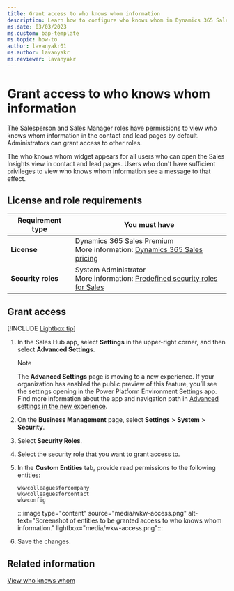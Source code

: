 ```yaml
---
title: Grant access to who knows whom information
description: Learn how to configure who knows whom in Dynamics 365 Sales to help sellers quickly identify colleagues who can introduce them to leads or contacts.
ms.date: 03/03/2023
ms.custom: bap-template
ms.topic: how-to
author: lavanyakr01
ms.author: lavanyakr
ms.reviewer: lavanyakr
---
```


# Grant access to who knows whom information

The Salesperson and Sales Manager roles have permissions to view who knows whom information in the contact and lead pages by default. Administrators can grant access to other roles.  

The who knows whom widget appears for all users who can open the Sales Insights view in contact and lead pages. Users who don't have sufficient privileges to view who knows whom information see a message to that effect.  

## License and role requirements

| Requirement type | You must have |
|-----------------------|---------|
| **License** | Dynamics 365 Sales Premium <br>More information: [Dynamics 365 Sales pricing](https://dynamics.microsoft.com/sales/pricing/) |
| **Security roles** | System Administrator<br>More information: [Predefined security roles for Sales](security-roles-for-sales.md)|

## Grant access

[!INCLUDE [Lightbox tip](~/../shared-content/shared/lightbox-tip.md)]

1. In the Sales Hub app, select **Settings** in the upper-right corner, and then select **Advanced Settings**.
   > [!NOTE]
   > The **Advanced Settings** page is moving to a new experience. If your organization has enabled the public preview of this feature, you’ll see the settings opening in the Power Platform Environment Settings app. Find more information about the app and navigation path in [Advanced settings in the new experience](advanced-settings-new-experience.md).
1. On the **Business Management** page, select **Settings** > **System** > **Security**.
1. Select **Security Roles**.
1. Select the security role that you want to grant access to.
1. In the **Custom Entities** tab, provide read permissions to the following entities:

   ```wkwcolleaguesforcompany```  
   ```wkwcolleaguesforcontact```  
   ```wkwconfig```  

    :::image type="content" source="media/wkw-access.png" alt-text="Screenshot of entities to be granted access to who knows whom information." lightbox="media/wkw-access.png":::

1. Save the changes.

## Related information

[View who knows whom](who-knows-whom.md#view-who-knows-whom)


